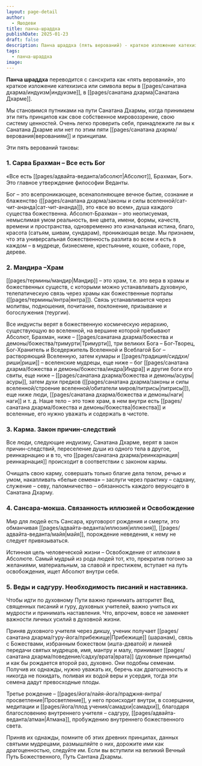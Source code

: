 ```yaml
---
layout: page-detail
author:
  - Яшодеви
title: панча-шраддха
publishDate: 2025-01-23
draft: false
description: Панча шраддха (пять верований) - краткое изложение катехизиса или Символа Веры в индуизме, в Санатана Дхарме. Мы становимся путниками на пути Санатана Дхармы, когда принимаем эти пять принципов как свое собственное мировоззрение, свою систему ценностей.
tags:
  - панча-шраддха
image:
---
```

**Панча шраддха** переводится с санскрита как «пять верований», это краткое изложение катехизиса или символа веры в [[pages/санатана дхарма/индуизм|индуизме]], в [[pages/санатана дхарма|Санатана Дхарме]].

Мы становимся путниками на пути Санатана Дхармы, когда принимаем эти пять принципов как свое собственное мировоззрение, свою систему ценностей. Очень легко проверить себя, принадлежите ли вы к Санатана Дхарме или нет по этим пяти [[pages/санатана дхарма/верования|верованиям]] и принципам.

Эти пять верований таковы:
### 1. Сарва Брахман – Все есть Бог

«Все есть [[pages/адвайта-веданта/абсолют|Абсолют]], Брахман, Бог». Это главное утверждение философии Веданты.

Бог – это всепроникающее, всенаполняющее вечное бытие, сознание и блаженство ([[pages/санатана дхарма/законы и силы вселенной/сат-чит-ананда|сат-чит-ананда]]), это «все во всем», душа каждого существа божественна. Абсолют-Брахман – это неописуемая, немыслимая умом реальность, вне цвета, имени, формы, качеств, времени и пространства, одновременно это изначальная истина, благо, красота (сатьям, шивам, сундарам), проникающая везде. Мы признаем, что эта универсальная божественность разлита во всем и есть в каждом – в мудреце, бизнесмене, крестьянине, кошке, собаке, горе, дереве.
### 2. Мандира –Храм

[[pages/термины/мандир|Мандир]] – это храм, т.е. это вера в храмы и божественных существ, с которыми можно устанавливать духовную, телепатическую связь через храмы как божественные порталы ([[pages/термины/янтра|янтра]]). Связь устанавливается через молитвы, подношения, почитание, поклонение, призывание и богослужения (теургии).

Все индуисты верят в божественную космическую иерархию, существующую во вселенной, на вершине которой пребывают Абсолют, Брахман, ниже – [[pages/санатана дхарма/божества и демоны/божества/тримурти|Тримурти]], три великих Бога – Бог-Творец, Бог-Хранитель и Вседержитель Вселенной и Всеблагой Бог – растворяющий Вселенную, затем кумары и [[pages/традиция/сиддхи/риши|риши]] – вселенские мудрецы, еще ниже – бог [[pages/санатана дхарма/божества и демоны/божества/индра|Индра]] и другие боги его свиты, еще ниже – [[pages/санатана дхарма/божества и демоны/асуры|асуры]], затем духи предков ([[pages/санатана дхарма/законы и силы вселенной/строение вселенной/обитатели миров/питрисы|питрисы]]), еще ниже люди, [[pages/санатана дхарма/божества и демоны/наги|наги]] и т. д. Наше тело – это тоже храм, в нем внутри есть [[pages/санатана дхарма/божества и демоны/божества|божества]] и вселенные, его нужно уважать и содержать в чистоте.
### 3. Карма. Закон причин-следствий

Все люди, следующие индуизму, Санатана Дхарме, верят в закон причин-следствий, переселение души из одного тела в другое, реинкарнацию и в то, что [[pages/санатана дхарма/реинкарнация|реинкарнация]] происходит в соответствии с законом кармы.

Очищать свою карму, совершать только благие дела телом, речью и умом, накапливать «белые семена» – заслуги через практику – садхану, служение – севу, паломничество – обязанность каждого верующего в Санатана Дхарму.
### 4. Сансара-мокша. Связанность иллюзией и Освобождение

Мир для людей есть Сансара, круговорот рождения и смерти, это обманчивая [[pages/адвайта-веданта/иллюзия|иллюзия]], [[pages/адвайта-веданта/майя|майя]], порождение неведения, к нему не следует привязываться.

Истинная цель человеческой жизни – Освобождение от иллюзии в Абсолюте. Самый мудрый из рода людей тот, кто, прекратив погоню за желаниями, материальным, за славой и престижем, вступает на путь освобождения, ищет Абсолют внутри себя.
### 5. Веды и садгуру. Необходимость писаний и наставника.

Чтобы идти по духовному Пути важно принимать авторитет Вед, священных писаний и гуру, духовных учителей, важно учиться их мудрости и принимать наставления. Что, впрочем, вовсе не заменяет важности личных усилий в духовной жизни.

Приняв духовного учителя через дикшу, ученик получает [[pages/санатана дхарма/гуру-йога/прибежище|Прибежище]] (шаранам), связь с Божествами, избранным божеством (ишта-дэватой) и линией передачи святых мудрецов, имя, мантру и малу, принимает [[pages/санатана дхарма/поведение/садху/врата|врата]] (духовные принципы) и как бы рождается второй раз, духовно. Они подобны семенам. Получив их однажды, нужно уважать их, беречь как драгоценность и никогда не покидать, поливая их водой веры и усердия, тогда эти семена дадут превосходные плоды.

Третье рождение – [[pages/йога/лайя-йога/праджня-янтра/просветление|Просветление]], у него происходит внутри, в созерцании, медитации и [[pages/йога/плод учения/самадхи|самадхи]], благодаря благословению внутреннего учителя – садгуру, [[pages/адвайта-веданта/атман|Атмана]], пробуждению внутреннего божественного света.

Приняв их однажды, помните об этих древних принципах, данных святыми мудрецами, размышляйте о них, дорожите ими как драгоценностью, следуйте им. Если вы вступили на великий Вечный Путь Божественного, Путь Сантана Дхармы.